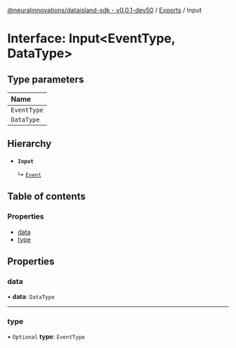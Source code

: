 [@neuralinnovations/dataisland-sdk - v0.0.1-dev50](../../README.md) / [Exports](../modules.md) / Input

# Interface: Input\<EventType, DataType\>

## Type parameters

| Name |
| :------ |
| `EventType` |
| `DataType` |

## Hierarchy

- **`Input`**

  ↳ [`Event`](Event.md)

## Table of contents

### Properties

- [data](Input.md#data)
- [type](Input.md#type)

## Properties

### data

• **data**: `DataType`

___

### type

• `Optional` **type**: `EventType`
